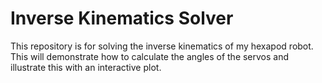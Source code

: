 # Inverse Kinematics Solver
This repository is for solving the inverse kinematics of my hexapod robot.
This will demonstrate how to calculate the angles of the servos and illustrate this with an interactive plot.

